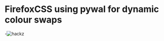 # FirefoxCSS using pywal for dynamic colour swaps



-![hackz](https://raw.githubusercontent.com/eddieatjollyroger/mac-dotfiles/main/scrot.png)
